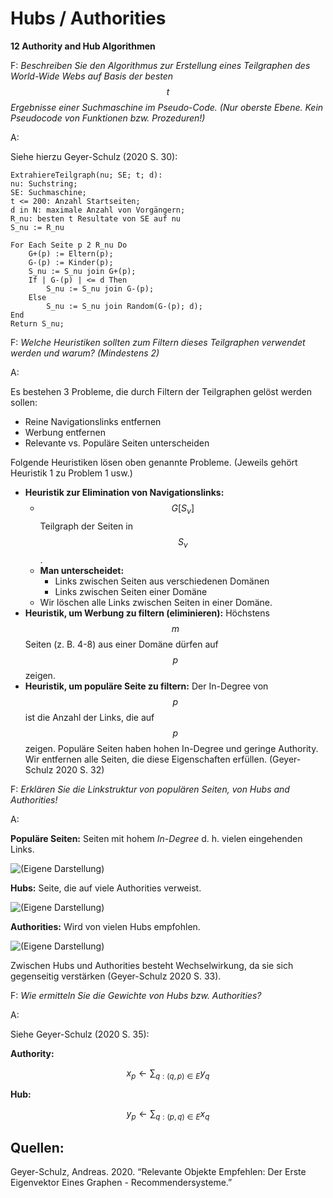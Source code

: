 # Hubs / Authorities

**12 Authority and Hub Algorithmen**

F: _Beschreiben Sie den Algorithmus zur Erstellung eines Teilgraphen des World-Wide Webs auf Basis der besten_ $$t$$ _Ergebnisse einer Suchmaschine im Pseudo-Code. \(Nur oberste Ebene. Kein Pseudocode von Funktionen bzw. Prozeduren!\)_

A:

Siehe hierzu Geyer-Schulz \(2020 S. 30\):

```text
ExtrahiereTeilgraph(nu; SE; t; d):
nu: Suchstring; 
SE: Suchmaschine; 
t <= 200: Anzahl Startseiten;
d in N: maximale Anzahl von Vorgängern; 
R_nu: besten t Resultate von SE auf nu
S_nu := R_nu

For Each Seite p 2 R_nu Do
    G+(p) := Eltern(p);
    G-(p) := Kinder(p);
    S_nu := S_nu join G+(p);
    If | G-(p) | <= d Then
        S_nu := S_nu join G-(p);
    Else
        S_nu := S_nu join Random(G-(p); d);
End
Return S_nu;
```

F: _Welche Heuristiken sollten zum Filtern dieses Teilgraphen verwendet werden und warum? \(Mindestens 2\)_

A:

Es bestehen 3 Probleme, die durch Filtern der Teilgraphen gelöst werden sollen:

* Reine Navigationslinks entfernen
* Werbung entfernen
* Relevante vs. Populäre Seiten unterscheiden

Folgende Heuristiken lösen oben genannte Probleme. \(Jeweils gehört Heuristik 1 zu Problem 1 usw.\)

* **Heuristik zur Elimination von Navigationslinks:**
  * $$G\left[S_{\nu}\right]$$ Teilgraph der Seiten in $$S_{\nu}$$.
  * **Man unterscheidet:**
    * Links zwischen Seiten aus verschiedenen Domänen
    * Links zwischen Seiten einer Domäne
  * Wir löschen alle Links zwischen Seiten in einer Domäne.
* **Heuristik, um Werbung zu filtern \(eliminieren\):** Höchstens $$m$$ Seiten \(z. B. 4-8\) aus einer Domäne dürfen auf $$p$$ zeigen.
* **Heuristik, um populäre Seite zu filtern:** Der In-Degree von $$p$$ ist die Anzahl der Links, die auf $$p$$ zeigen. Populäre Seiten haben hohen In-Degree und geringe Authority. Wir entfernen alle Seiten, die diese Eigenschaften erfüllen. \(Geyer-Schulz 2020 S. 32\)

F: _Erklären Sie die Linkstruktur von populären Seiten, von Hubs and Authorities!_

A:

**Populäre Seiten:** Seiten mit hohem _In-Degree_ d. h. vielen eingehenden Links.

![\(Eigene Darstellung\)](../../.gitbook/assets/authority%20%282%29%20%282%29%20%283%29%20%283%29%20%283%29.svg)

**Hubs:** Seite, die auf viele Authorities verweist.

![\(Eigene Darstellung\)](../../.gitbook/assets/hub.svg)

**Authorities:** Wird von vielen Hubs empfohlen.

![\(Eigene Darstellung\)](../../.gitbook/assets/authority%20%282%29%20%282%29%20%283%29%20%283%29.svg)

Zwischen Hubs und Authorities besteht Wechselwirkung, da sie sich gegenseitig verstärken \(Geyer-Schulz 2020 S. 33\).

F: _Wie ermitteln Sie die Gewichte von Hubs bzw. Authorities?_

A:

Siehe Geyer-Schulz \(2020 S. 35\):

**Authority:**

$$
x_{p} \leftarrow \sum_{q:(q, p) \in E} y_{q}
$$

**Hub:**

$$
y_{p} \leftarrow \sum_{q:(p, q) \in E} x_{q}
$$

## Quellen:

Geyer-Schulz, Andreas. 2020. “Relevante Objekte Empfehlen: Der Erste Eigenvektor Eines Graphen - Recommendersysteme.”

